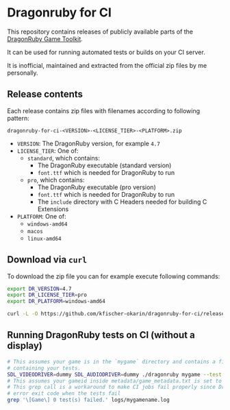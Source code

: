 # Dragonruby for CI
This repository contains releases of publicly available parts of the [DragonRuby Game Toolkit](https://dragonruby.org/).

It can be used for running automated tests or builds on your CI server.

It is inofficial, maintained and extracted from the official zip files by me personally.

## Release contents
Each release contains zip files with filenames according to following pattern:

`dragonruby-for-ci-<VERSION>-<LICENSE_TIER>-<PLATFORM>.zip`

- `VERSION`: The DragonRuby version, for example `4.7`
- `LICENSE_TIER`: One of:
  - `standard`, which contains:
    - The DragonRuby executable (standard version)
    - `font.ttf` which is needed for DragonRuby to run
  - `pro`, which contains:
    - The DragonRuby executable (pro version)
    - `font.ttf` which is needed for DragonRuby to run
    - The `include` directory with C Headers needed for building C Extensions
- `PLATFORM`: One of:
  - `windows-amd64`
  - `macos`
  - `linux-amd64`

## Download via `curl`
To download the zip file you can for example execute following commands:

```sh
export DR_VERSION=4.7
export DR_LICENSE_TIER=pro
export DR_PLATFORM=windows-amd64

curl -L -O https://github.com/kfischer-okarin/dragonruby-for-ci/releases/download/$DR_VERSION/dragonruby-for-ci-$DR_VERSION-$DR_LICENSE_TIER-$DR_PLATFORM.zip
```

## Running DragonRuby tests on CI (without a display)

```sh
# This assumes your game is in the `mygame` directory and contains a file `mygame/tests.rb`
# containing your tests.
SDL_VIDEODRIVER=dummy SDL_AUDIODRIVER=dummy ./dragonruby mygame --test tests.rb
# This assumes your gameid inside metadata/game_metadata.txt is set to "mygamename"
# This grep call is a workaround to make CI jobs fail properly since DragonRuby does not return an
# error exit code when the tests fail
grep '\[Game\] 0 test(s) failed.' logs/mygamename.log
```
